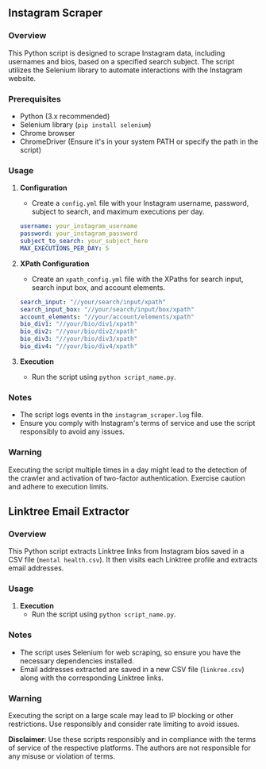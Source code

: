 ## Instagram Scraper

### Overview
This Python script is designed to scrape Instagram data, including usernames and bios, based on a specified search subject. The script utilizes the Selenium library to automate interactions with the Instagram website.

### Prerequisites
- Python (3.x recommended)
- Selenium library (`pip install selenium`)
- Chrome browser
- ChromeDriver (Ensure it's in your system PATH or specify the path in the script)

### Usage

1. **Configuration**
    - Create a `config.yml` file with your Instagram username, password, subject to search, and maximum executions per day.
    ```yaml
    username: your_instagram_username
    password: your_instagram_password
    subject_to_search: your_subject_here
    MAX_EXECUTIONS_PER_DAY: 5
    ```

2. **XPath Configuration**
    - Create an `xpath_config.yml` file with the XPaths for search input, search input box, and account elements.
    ```yaml
    search_input: "//your/search/input/xpath"
    search_input_box: "//your/search/input/box/xpath"
    account_elements: "//your/account/elements/xpath"
    bio_div1: "//your/bio/div1/xpath"
    bio_div2: "//your/bio/div2/xpath"
    bio_div3: "//your/bio/div3/xpath"
    bio_div4: "//your/bio/div4/xpath"
    ```

3. **Execution**
    - Run the script using `python script_name.py`.

### Notes
- The script logs events in the `instagram_scraper.log` file.
- Ensure you comply with Instagram's terms of service and use the script responsibly to avoid any issues.

### Warning
Executing the script multiple times in a day might lead to the detection of the crawler and activation of two-factor authentication. Exercise caution and adhere to execution limits.

## Linktree Email Extractor

### Overview
This Python script extracts Linktree links from Instagram bios saved in a CSV file (`mental health.csv`). It then visits each Linktree profile and extracts email addresses.

### Usage

1. **Execution**
    - Run the script using `python script_name.py`.

### Notes
- The script uses Selenium for web scraping, so ensure you have the necessary dependencies installed.
- Email addresses extracted are saved in a new CSV file (`linkree.csv`) along with the corresponding Linktree links.

### Warning
Executing the script on a large scale may lead to IP blocking or other restrictions. Use responsibly and consider rate limiting to avoid issues.

**Disclaimer**: Use these scripts responsibly and in compliance with the terms of service of the respective platforms. The authors are not responsible for any misuse or violation of terms.

